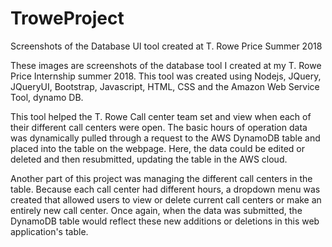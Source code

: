 # TroweProject
Screenshots of the Database UI tool created at T. Rowe Price Summer 2018


  These images are screenshots of the database tool I created at my T. Rowe Price Internship summer 2018. This tool was created using Nodejs, JQuery, JQueryUI, Bootstrap, Javascript, HTML, CSS and the Amazon Web Service Tool, dynamo DB. 
  
  This tool helped the T. Rowe Call center team set and view when each of their different call centers were open.
The basic hours of operation data was dynamically pulled through a request to the AWS DynamoDB table and placed into the table on the webpage. Here, the data could be edited or deleted and then resubmitted, updating the table in the AWS cloud. 
 
 Another part of this project was managing the different call centers in the table. Because each call center had different hours, a dropdown menu was created that allowed users to view or delete current call centers or make an entirely new call center. Once again, when the data was submitted, the DynamoDB table would reflect these new additions or deletions in this web application's table.
